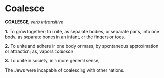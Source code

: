 # Coalesce

**COALESCE**, _verb intransitive_

**1.** To grow together; to unite, as separate bodies, or separate parts, into one body, as separate bones in an infant, or the fingers or toes.

**2.** To unite and adhere in one body or mass, by spontaneous approximation or attraction; as, vapors _coalesce_

**3.** To unite in society, in a more general sense,

The Jews were incapable of coalescing with other nations.